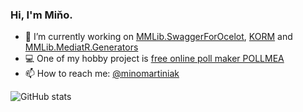 ### Hi, I'm Miňo.


- 🔭 I’m currently working on [MMLib.SwaggerForOcelot](https://github.com/Burgyn/MMLib.SwaggerForOcelot), [KORM](https://github.com/Kros-sk/Kros.KORM) and [MMLib.MediatR.Generators](https://github.com/Burgyn/MMLib.MediatR.Generators)
- 💻 One of my hobby project is [free online poll maker POLLMEA](https://app.pollmea.com/)
- 📫 How to reach me: [@minomartiniak](https://twitter.com/MinoMartiniak)

![GitHub stats](https://github-readme-stats.vercel.app/api?username=burgyn&show_icons=true)
